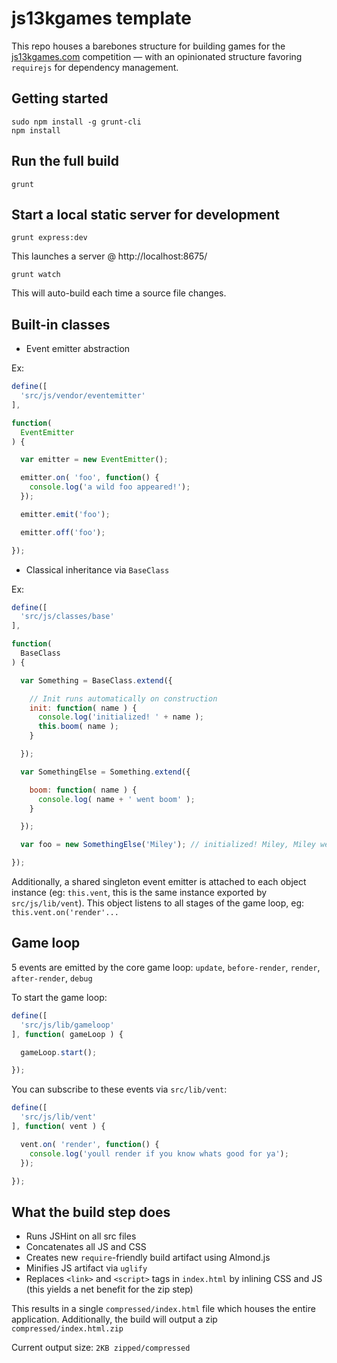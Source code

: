 # js13kgames template

This repo houses a barebones structure for building games for the
[js13kgames.com](js13kgames.com) competition — with an opinionated structure favoring
`requirejs` for dependency management.

## Getting started

```
sudo npm install -g grunt-cli
npm install
```

## Run the full build

```
grunt
```

## Start a local static server for development

```
grunt express:dev
```

This launches a server @ http://localhost:8675/

```
grunt watch
```

This will auto-build each time a source file changes.

## Built-in classes

- Event emitter abstraction

Ex:
```js
define([
  'src/js/vendor/eventemitter'
],

function(
  EventEmitter
) {

  var emitter = new EventEmitter();

  emitter.on( 'foo', function() {
    console.log('a wild foo appeared!');
  });

  emitter.emit('foo');

  emitter.off('foo');

});
```

- Classical inheritance via `BaseClass`

Ex:
```js
define([
  'src/js/classes/base'
],

function(
  BaseClass
) {

  var Something = BaseClass.extend({

    // Init runs automatically on construction
    init: function( name ) {
      console.log('initialized! ' + name );
      this.boom( name );
    }

  });

  var SomethingElse = Something.extend({

    boom: function( name ) {
      console.log( name + ' went boom' );
    }

  });

  var foo = new SomethingElse('Miley'); // initialized! Miley, Miley went boom

});
```

Additionally, a shared singleton event emitter is attached to each object instance (eg: `this.vent`, this is the same instance exported by `src/js/lib/vent`). This object listens to all stages of the game loop, eg: `this.vent.on('render'...`

## Game loop

5 events are emitted by the core game loop: `update`, `before-render`, `render`,
`after-render`, `debug`

To start the game loop:

```js
define([
  'src/js/lib/gameloop'
], function( gameLoop ) {

  gameLoop.start();

});
```

You can subscribe to these events via `src/lib/vent`:

```js
define([
  'src/js/lib/vent'
], function( vent ) {

  vent.on( 'render', function() {
    console.log('youll render if you know whats good for ya');
  });

});
```


## What the build step does

- Runs JSHint on all src files
- Concatenates all JS and CSS
- Creates new `require`-friendly build artifact using Almond.js
- Minifies JS artifact via `uglify`
- Replaces `<link>` and `<script>` tags in `index.html` by inlining CSS and JS (this yields a net benefit for the zip step)

This results in a single `compressed/index.html` file which houses the entire
application. Additionally, the build will output a zip `compressed/index.html.zip`

Current output size: `2KB zipped/compressed`
